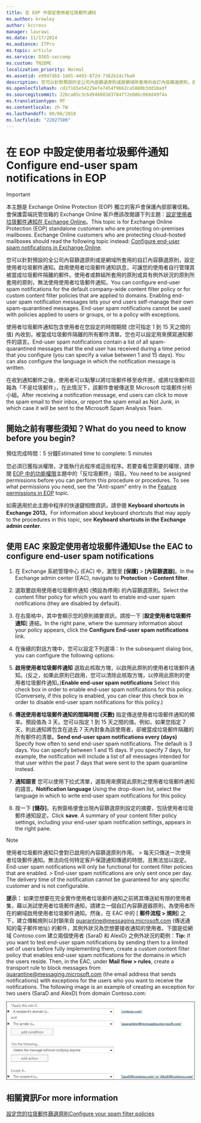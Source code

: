 ```yaml
---
title: 在 EOP 中設定使用者垃圾郵件通知
ms.author: krowley
author: kccross
manager: laurawi
ms.date: 11/17/2014
ms.audience: ITPro
ms.topic: article
ms.service: O365-seccomp
ms.custom: TN2DMC
localization_priority: Normal
ms.assetid: e9947db5-1dd1-4493-872d-7362b24c7ba0
description: 您可以針對預設的全公司內容篩選原則或是網域所套用的自訂內容篩選原則，設定使用者垃圾郵件通知。
ms.openlocfilehash: cd1f165e54229efe7454f9662ca5880b3dd10adf
ms.sourcegitcommit: 22bca85c3c6d946083d3784f72e886c068d49f4a
ms.translationtype: MT
ms.contentlocale: zh-TW
ms.lasthandoff: 08/06/2018
ms.locfileid: "22027500"
---
```

# <a name="configure-end-user-spam-notifications-in-eop"></a><span data-ttu-id="78dde-103">在 EOP 中設定使用者垃圾郵件通知</span><span class="sxs-lookup"><span data-stu-id="78dde-103">Configure end-user spam notifications in EOP</span></span>
  
> [!IMPORTANT]
> <span data-ttu-id="78dde-p101">本主題是 Exchange Online Protection (EOP) 獨立的客戶會保護內部部署信箱。會保護雲端託管信箱的 Exchange Online 客戶應該改閱讀下列主題：[設定使用者垃圾郵件通知在 Exchange Online](configure-end-user-spam-notifications-in-exchange-online.md)。</span><span class="sxs-lookup"><span data-stu-id="78dde-p101">This topic is for Exchange Online Protection (EOP) standalone customers who are protecting on-premises mailboxes. Exchange Online customers who are protecting cloud-hosted mailboxes should read the following topic instead: [Configure end-user spam notifications in Exchange Online](configure-end-user-spam-notifications-in-exchange-online.md).</span></span> 
  
<span data-ttu-id="78dde-p102">您可以針對預設的全公司內容篩選原則或是網域所套用的自訂內容篩選原則，設定使用者垃圾郵件通知。啟用使用者垃圾郵件通知訊息，可讓您的使用者自行管理其被當成垃圾郵件隔離的郵件。使用者或群組所套用的原則或具有例外狀況的原則所套用的原則，無法使用使用者垃圾郵件通知。</span><span class="sxs-lookup"><span data-stu-id="78dde-p102">You can configure end-user spam notifications for the default company-wide content filter policy or for custom content filter policies that are applied to domains. Enabling end-user spam notification messages lets your end users self-manage their own spam-quarantined messages. End-user spam notifications cannot be used with policies applied to users or groups, or to a policy with exceptions.</span></span>
  
<span data-ttu-id="78dde-p103">使用者垃圾郵件通知包含使用者在您設定的時間期間 (您可指定 1 到 15 天之間的值) 內收到，被當成垃圾郵件隔離的所有郵件清單。您也可以設定用來撰寫通知郵件的語言。</span><span class="sxs-lookup"><span data-stu-id="78dde-p103">End-user spam notifications contain a list of all spam-quarantined messages that the end user has received during a time period that you configure (you can specify a value between 1 and 15 days). You can also configure the language in which the notification message is written.</span></span>
  
<span data-ttu-id="78dde-111">在收到通知郵件之後，使用者可以點擊以將垃圾郵件移至收件匣，或將垃圾郵件回報為「不是垃圾郵件」，在此情況下，該郵件會被傳送至 Microsoft 垃圾郵件分析小組。</span><span class="sxs-lookup"><span data-stu-id="78dde-111">After receiving a notification message, end users can click to move the spam email to their inbox, or report the spam email as Not Junk, in which case it will be sent to the Microsoft Spam Analysis Team.</span></span>
  
## <a name="what-do-you-need-to-know-before-you-begin"></a><span data-ttu-id="78dde-112">開始之前有哪些須知？</span><span class="sxs-lookup"><span data-stu-id="78dde-112">What do you need to know before you begin?</span></span>
<span data-ttu-id="78dde-113"><a name="sectionSection0"> </a></span><span class="sxs-lookup"><span data-stu-id="78dde-113"></span></span>

<span data-ttu-id="78dde-114">預估完成時間：5 分鐘</span><span class="sxs-lookup"><span data-stu-id="78dde-114">Estimated time to complete: 5 minutes</span></span>
  
<span data-ttu-id="78dde-p104">您必須已獲指派權限，才能執行此程序或這些程序。若要查看您需要的權限，請參閱 [EOP 中的功能權限](eop/feature-permissions-in-eop.md)主題中的「反垃圾郵件」項目。</span><span class="sxs-lookup"><span data-stu-id="78dde-p104">You need to be assigned permissions before you can perform this procedure or procedures. To see what permissions you need, see the "Anti-spam" entry in the [Feature permissions in EOP](eop/feature-permissions-in-eop.md) topic.</span></span> 
  
<span data-ttu-id="78dde-117">如需適用於此主題中程序的快速鍵相關資訊，請參閱 **Keyboard shortcuts in Exchange 2013**。</span><span class="sxs-lookup"><span data-stu-id="78dde-117">For information about keyboard shortcuts that may apply to the procedures in this topic, see **Keyboard shortcuts in the Exchange admin center**.</span></span>
  
## <a name="use-the-eac-to-configure-end-user-spam-notifications"></a><span data-ttu-id="78dde-118">使用 EAC 來設定使用者垃圾郵件通知</span><span class="sxs-lookup"><span data-stu-id="78dde-118">Use the EAC to configure end-user spam notifications</span></span>

1. <span data-ttu-id="78dde-119">在 Exchange 系統管理中心 (EAC) 中，瀏覽至 **[保護]** \> **[內容篩選器]**。</span><span class="sxs-lookup"><span data-stu-id="78dde-119">In the Exchange admin center (EAC), navigate to **Protection** \> **Content filter**.</span></span>
    
2. <span data-ttu-id="78dde-120">選取要啟用使用者垃圾郵件通知 (預設為停用) 的內容篩選原則。</span><span class="sxs-lookup"><span data-stu-id="78dde-120">Select the content filter policy for which you want to enable end-user spam notifications (they are disabled by default).</span></span>
    
3. <span data-ttu-id="78dde-121">在右窗格中，其中會顯示您的原則摘要資訊，請按一下 [**設定使用者垃圾郵件通知**] 連結。</span><span class="sxs-lookup"><span data-stu-id="78dde-121">In the right pane, where the summary information about your policy appears, click the **Configure End-user spam notifications** link.</span></span> 
    
4. <span data-ttu-id="78dde-122">在後續的對話方塊中，您可以設定下列選項：</span><span class="sxs-lookup"><span data-stu-id="78dde-122">In the subsequent dialog box, you can configure the following options:</span></span>
    
1. <span data-ttu-id="78dde-p105">**啟用使用者垃圾郵件通知** 選取此核取方塊，以啟用此原則的使用者垃圾郵件通知。(反之，如果此原則已啟用，您可以清除此核取方塊，以停用此原則的使用者垃圾郵件通知。)</span><span class="sxs-lookup"><span data-stu-id="78dde-p105">**Enable end-user spam notifications** Select this check box in order to enable end-user spam notifications for this policy. (Conversely, if this policy is enabled, you can clear this check box in order to disable end-user spam notifications for this policy.)</span></span> 
    
2. <span data-ttu-id="78dde-p106">**傳送使用者垃圾郵件通知的間隔時間 (天數)** 指定傳送使用者垃圾郵件通知的頻率。預設值為 3 天。您可以指定 1 到 15 天之間的值。例如，如果您指定 7 天，則此通知將包含在過去 7 天內對象為該使用者，卻被當成垃圾郵件隔離的所有郵件的清單。</span><span class="sxs-lookup"><span data-stu-id="78dde-p106">**Send end-user spam notifications every (days)** Specify how often to send end-user spam notifications. The default is 3 days. You can specify between 1 and 15 days. If you specify 7 days, for example, the notification will include a list of all messages intended for that user within the past 7 days that were sent to the spam quarantine instead.</span></span> 
    
3. <span data-ttu-id="78dde-129">**通知語言** 您可以使用下拉式清單，選取用來撰寫此原則之使用者垃圾郵件通知的語言。</span><span class="sxs-lookup"><span data-stu-id="78dde-129">**Notification language** Using the drop-down list, select the language in which to write end-user spam notifications for this policy.</span></span> 
    
5. <span data-ttu-id="78dde-p107">按一下 **[儲存]**。右側窗格便會出現內容篩選原則設定的摘要，包括使用者垃圾郵件通知設定。</span><span class="sxs-lookup"><span data-stu-id="78dde-p107">Click **save**. A summary of your content filter policy settings, including your end-user spam notification settings, appears in the right pane.</span></span>
    
> [!NOTE]
>  <span data-ttu-id="78dde-p108">使用者垃圾郵件通知只會對已啟用的內容篩選原則作用。 >  每天只傳送一次使用者垃圾郵件通知。無法向任何特定客戶保證通知傳遞的時間，且無法加以設定。</span><span class="sxs-lookup"><span data-stu-id="78dde-p108">End-user spam notifications will only be functional for content filter policies that are enabled. >  End-user spam notifications are only sent once per day. The delivery time of the notification cannot be guaranteed for any specific customer and is not configurable.</span></span> 
  
 <span data-ttu-id="78dde-p109">**提示：** 如果您想要在完全實作使用者垃圾郵件通知之前將其傳送給有限的使用者集，藉以測試使用者垃圾郵件通知，請建立一個自訂內容篩選器原則，為使用者所在的網域啟用使用者垃圾郵件通知。然後，在 EAC 中的 [ **郵件流程 \> 規則**] 之下，建立傳輸規則以封鎖來自 quarantine@messaging.microsoft.com (傳送通知的電子郵件地址) 的郵件，其例外狀況為您想要接收通知的使用者。下圖是從網域 Contoso.com 建立兩個使用者 (SaraD 和 AlexD) 之例外狀況的範例：</span><span class="sxs-lookup"><span data-stu-id="78dde-p109">**Tip:** If you want to test end-user spam notifications by sending them to a limited set of users before fully implementing them, create a custom content filter policy that enables end-user spam notifications for the domains in which the users reside. Then, in the EAC, under **Mail flow \> rules**, create a transport rule to block messages from quarantine@messaging.microsoft.com (the email address that sends notifications) with exceptions for the users who you want to receive the notifications. The following image is an example of creating an exception for two users (SaraD and AlexD) from domain Contoso.com:</span></span> 
  
![測試使用者垃圾郵件通知的傳輸規則](media/EOP-ESN-testspecificusers.jpg)
  
## <a name="for-more-information"></a><span data-ttu-id="78dde-139">相關資訊</span><span class="sxs-lookup"><span data-stu-id="78dde-139">For more information</span></span>

[<span data-ttu-id="78dde-140">設定您的垃圾郵件篩選原則</span><span class="sxs-lookup"><span data-stu-id="78dde-140">Configure your spam filter policies</span></span>](configure-your-spam-filter-policies.md)
  
